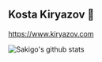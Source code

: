 ## Kosta Kiryazov 👋

https://www.kiryazov.com

![Sakigo's github stats](https://github-readme-stats.vercel.app/api?username=sakigo9&show_icons=true&hide_border=true)
